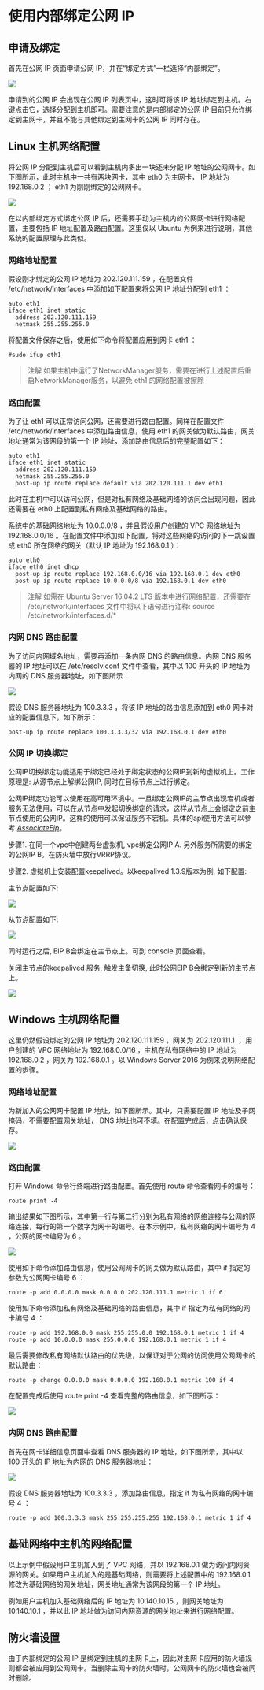 ---
---

# 使用内部绑定公网 IP

## 申请及绑定

首先在公网 IP 页面申请公网 IP，并在“绑定方式”一栏选择“内部绑定”。

![](../_images/allocate_inbind_eip.png)

申请到的公网 IP 会出现在公网 IP 列表页中，这时可将该 IP 地址绑定到主机。右键点击它，选择分配到主机即可。需要注意的是内部绑定的公网 IP 目前只允许绑定到主网卡，并且不能与其他绑定到主网卡的公网 IP 同时存在。

## Linux 主机网络配置

将公网 IP 分配到主机后可以看到主机内多出一块还未分配 IP 地址的公网网卡。如下图所示，此时主机中一共有两块网卡，其中 eth0 为主网卡， IP 地址为 192.168.0.2 ； eth1 为刚刚绑定的公网网卡。

![](../_images/inbind_eip_nic.png)

在以内部绑定方式绑定公网 IP 后，还需要手动为主机内的公网网卡进行网络配置，主要包括 IP 地址配置及路由配置。这里仅以 Ubuntu 为例来进行说明，其他系统的配置原理与此类似。

### 网络地址配置

假设刚才绑定的公网 IP 地址为 202.120.111.159 ，在配置文件 /etc/network/interfaces 中添加如下配置来将公网 IP 地址分配到 eth1 ：

```
auto eth1
iface eth1 inet static
  address 202.120.111.159
  netmask 255.255.255.0
```

将配置文件保存之后，使用如下命令将配置应用到网卡 eth1 ：

```
#sudo ifup eth1
```

> 注解
> 如果主机中运行了NetworkManager服务，需要在进行上述配置后重启NetworkManager服务，以避免 eth1 的网络配置被擦除

### 路由配置

为了让 eth1 可以正常访问公网，还需要进行路由配置。同样在配置文件 /etc/network/interfaces 中添加路由信息，使用 eth1 的网关做为默认路由，网关地址通常为该网段的第一个 IP 地址，添加路由信息后的完整配置如下：

```
auto eth1
iface eth1 inet static
  address 202.120.111.159
  netmask 255.255.255.0
  post-up ip route replace default via 202.120.111.1 dev eth1
```

此时在主机中可以访问公网，但是对私有网络及基础网络的访问会出现问题，因此还需要在 eth0 上配置到私有网络及基础网络的路由。

系统中的基础网络地址为 10.0.0.0/8 ，并且假设用户创建的 VPC 网络地址为 192.168.0.0/16 。在配置文件中添加如下配置，将对这些网络的访问的下一跳设置成 eth0 所在网络的网关（默认 IP 地址为 192.168.0.1 ）：

```
auto eth0
iface eth0 inet dhcp
  post-up ip route replace 192.168.0.0/16 via 192.168.0.1 dev eth0
  post-up ip route replace 10.0.0.0/8 via 192.168.0.1 dev eth0
```

> 注解
> 如需在 Ubuntu Server 16.04.2 LTS 版本中进行网络配置，还需要在 /etc/network/interfaces 文件中将以下语句进行注释: source /etc/network/interfaces.d/*

### 内网 DNS 路由配置

为了访问内网域名地址，需要再添加一条内网 DNS 的路由信息。内网 DNS 服务器的 IP 地址可以在 /etc/resolv.conf 文件中查看，其中以 100 开头的 IP 地址为内网的 DNS 服务器地址，如下图所示：

![](../_images/inbind_dns.png)

假设 DNS 服务器地址为 100.3.3.3 ，将该 IP 地址的路由信息添加到 eth0 网卡对应的配置信息下，如下所示：

```
post-up ip route replace 100.3.3.3/32 via 192.168.0.1 dev eth0
```

### 公网 IP 切换绑定

公网IP切换绑定功能适用于绑定已经处于绑定状态的公网IP到新的虚拟机上。工作原理是: 从源节点上解绑公网IP, 同时在目标节点上进行绑定。

公网IP绑定功能可以使用在高可用环境中。一旦绑定公网IP的主节点出现宕机或者服务无法使用，可以在从节点中发起切换绑定的请求，这样从节点上会绑定之前主节点使用的公网IP。这样的使用可以保证服务不宕机。具体的api使用方法可以参考 [_AssociateEip_](../api/action/eip/associate_eip.html#associate_eip)。

步骤1. 在同一个vpc中创建两台虚拟机, vpc绑定公网IP A. 另外服务所需要的绑定的公网IP B。在防火墙中放行VRRP协议。

步骤2. 虚拟机上安装配置keepalived。以keepalived 1.3.9版本为例, 如下配置:

主节点配置如下:

![](../_images/keepalived_master.png)

从节点配置如下:

![](../_images/keepalived_backup.png)

同时运行之后, EIP B会绑定在主节点上。可到 console 页面查看。

关闭主节点的keepalived 服务, 触发主备切换, 此时公网EIP B会绑定到新的主节点上。

![](../_images/keepalived_switch.png)

## Windows 主机网络配置

这里仍然假设绑定的公网 IP 地址为 202.120.111.159 ，网关为 202.120.111.1 ； 用户创建的 VPC 网络地址为 192.168.0.0/16 ，主机在私有网络中的 IP 地址为 192.168.0.2 ，网关为 192.168.0.1 。以 Windows Server 2016 为例来说明网络配置的步骤。

### 网络地址配置

为新加入的公网网卡配置 IP 地址，如下图所示。其中，只需要配置 IP 地址及子网掩码，不需要配置网关地址， DNS 地址也可不填。在配置完成后，点击确认保存。

![](../_images/inbind_windows_ip.png)

### 路由配置

打开 Windows 命令行终端进行路由配置。首先使用 route 命令查看网卡的编号：

```
route print -4
```

输出结果如下图所示，其中第一行与第二行分别为私有网络的网络连接与公网的网络连接，每行的第一个数字为网卡的编号。在本示例中，私有网络的网卡编号为 4 ，公网的网卡编号为 6 。

![](../_images/inbind_windows_if.png)

使用如下命令添加路由信息，使用公网网卡的网关做为默认路由，其中 if 指定的参数为公网网卡编号 6 ：

```
route -p add 0.0.0.0 mask 0.0.0.0 202.120.111.1 metric 1 if 6
```

使用如下命令添加私有网络及基础网络的路由信息，其中 if 指定为私有网络的网卡编号 4 ：

```
route -p add 192.168.0.0 mask 255.255.0.0 192.168.0.1 metric 1 if 4
route -p add 10.0.0.0 mask 255.0.0.0 192.168.0.1 metric 1 if 4
```

最后需要修改私有网络默认路由的优先级，以保证对于公网的访问使用公网网卡的默认路由：

```
route -p change 0.0.0.0 mask 0.0.0.0 192.168.0.1 metric 100 if 4
```

在配置完成后使用 route print -4 查看完整的路由信息，如下图所示：

![](../_images/inbind_windows_route.png)

### 内网 DNS 路由配置

首先在网卡详细信息页面中查看 DNS 服务器的 IP 地址，如下图所示，其中以 100 开头的 IP 地址为内网的 DNS 服务器地址：

![](../_images/inbind_windows_dns.png)

假设 DNS 服务器地址为 100.3.3.3 ，添加路由信息，指定 if 为私有网络的网卡编号 4 ：

```
route -p add 100.3.3.3 mask 255.255.255.255 192.168.0.1 metric 1 if 4
```

## 基础网络中主机的网络配置

以上示例中假设用户主机加入到了 VPC 网络，并以 192.168.0.1 做为访问内网资源的网关。如果用户主机加入的是基础网络，则需要将上述配置中的 192.168.0.1 修改为基础网络的网关地址，网关地址通常为该网段的第一个 IP 地址。

例如用户主机加入基础网络后的 IP 地址为 10.140.10.15 ，则网关地址为 10.140.10.1 ，并以此 IP 地址做为访问内网资源的网关地址来进行网络配置。

## 防火墙设置

由于内部绑定的公网 IP 是绑定到主机的主网卡上，因此对主网卡应用的防火墙规则都会被应用到公网网卡。当删除主网卡的防火墙时，公网网卡的防火墙也会被同时删除。